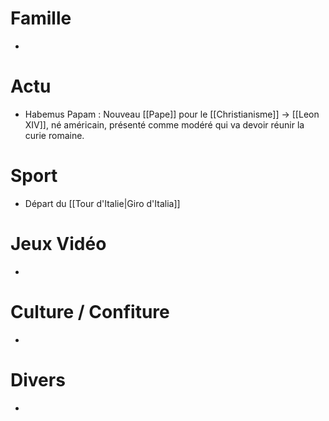 # Famille
- 
# Actu
- Habemus Papam : Nouveau [[Pape]] pour le [[Christianisme]] -> [[Leon XIV]], né américain, présenté comme modéré qui va devoir réunir la curie romaine.
# Sport
- Départ du [[Tour d'Italie|Giro d'Italia]]
# Jeux Vidéo
- 
# Culture / Confiture
- 
# Divers
- 
